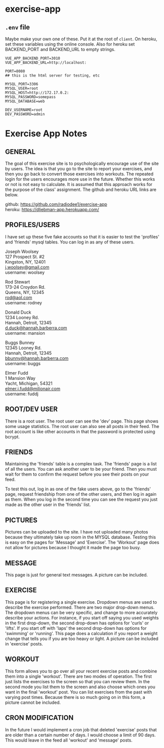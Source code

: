 # exercise-app


## `.env` file

Maybe make your own one of these. Put it at the root of `client`. On heroku, set these variables using the online console. Also for heroku set BACKEND_PORT and BACKEND_URL to empty strings.

```
VUE_APP_BACKEND_PORT=3010
VUE_APP_BACKEND_URL=http://localhost:

PORT=8080 
## this is the html server for testing, etc

MYSQL_PORT=3306
MYSQL_USER=root
MYSQL_HOST=http://172.17.0.2:
MYSQL_PASSWORD=somepass
MYSQL_DATABASE=web

DEV_USERNAME=root
DEV_PASSWORD=admin

```

# Exercise App Notes

## GENERAL
The goal of this exercise site is to psychologically encourage use of the site by users. The idea is that you go to the site to report your exercises, and then you go back to convert those exercises into workouts. The repeated login for the users encourages more use in the future. Whether this works or not is not easy to calculate. It is assumed that this approach works for the purpose of the class' assignment. The github and heroku URL links are below.

github: https://github.com/radiodee1/exercise-app  
heroku: https://dliebman-app.herokuapp.com/  

## PROFILES/USERS
I have set up these five fake accounts so that it is easier to test the 'profiles' and 'friends' mysql tables. You can log in as any of these users. 

Joseph Woolsey  
127 Prospect St. #2  
Kingston, NY, 12401  
j.woolsey@gmail.com  
username: woolsey  


Rod Stewart  
173-24 Croydon Rd.  
Queens, NY, 12345  
rod@aol.com  
username: rodney  


Donald Duck  
1234 Looney Rd.  
Hannah, Detroit, 12345  
d.duck@hannah.barberra.com  
username: mansion  


Buggs Bunney  
12345 Looney Rd.  
Hannah, Detroit, 12345  
bbunny@hannah.barberra.com  
username: buggs  


Elmer Fudd  
1 Mansion Way  
Yacht, Michigan, 54321  
elmer.j.fudd@milionair.com  
username: fuddj  

## ROOT/DEV USER
There is a root user. The root user can see the 'dev' page. This page shows some usage statistics. The root user can also see all posts in their feed. The root account is like other accounts in that the password is protected using bcrypt. 

## FRIENDS
Maintaining the 'friends' table is a complex task. The 'friends' page is a list of all the users. You can ask another user to be your friend. Then you must wait for them to confirm the request before you see their posts on your feed. 

To test this out, log in as one of the fake users above, go to the 'friends' page, request friendship from one of the other users, and then log in again as them. When you log in the second time you can see the request you just made as the other user in the 'friends' list.

## PICTURES
Pictures can be uploaded to the site. I have not uploaded many photos because they ultimately take up room in the MYSQL database. Testing this is easy on the pages for 'Message' and 'Exercise'. The 'Workout' page does not allow for pictures because I thought it made the page too busy.

## MESSAGE
This page is just for general text messages. A picture can be included.

## EXERCISE
This page is for registering a single exercise. Dropdown menus are used to describe the exercise performed. There are two major drop-down menus. The dropdown menus can be very specific, and change to more accurately describe your actions. For instance, if you start off saying you used weights in the first drop-down, the second drop-down has options for 'curls' or 'lifts'. If you start off with 'laps' the second drop-down has options for 'swimming' or 'running'. This page does a calculation if you report a weight change that tells you if you are too heavy or light. A picture can be included in 'exercise' posts.

## WORKOUT
This form allows you to go over all your recent exercise posts and combine them into a single 'workout'. There are two modes of operation. The first just lists the exercises to the screen so that you can review them. In the second mode you list them to the screen and also choose which ones you want in the final 'workout' post. You can list exercises from the past with varying post times. Because there is so much going on in this form, a picture cannot be included.

## CRON MODIFICATION
In the future I would implement a cron job that deleted 'exercise' posts that are older than a certain number of days. I would choose a limit of 90 days. This would leave in the feed all 'workout' and 'message' posts.
